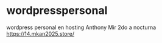 # wordpresspersonal
wordpress personal en hosting
Anthony Mir
2do a nocturna
https://14.mkan2025.store/
